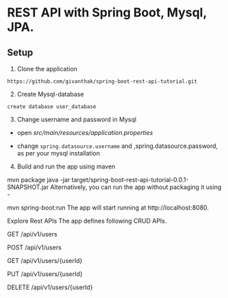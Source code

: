 # REST API with Spring Boot, Mysql, JPA.

## Setup

1. Clone the application
  ``` 
https://github.com/givanthak/spring-boot-rest-api-tutorial.git
 ```

2. Create Mysql-database

  ```    
create database user_database

  ```

3. Change  username and password in Mysql

* open _src/main/resources/application.properties_

* change `spring.datasource.username` and ,spring.datasource.password, as per your mysql installation

4. Build and run the app using maven

mvn package
java -jar target/spring-boot-rest-api-tutorial-0.0.1-SNAPSHOT.jar
Alternatively, you can run the app without packaging it using -

mvn spring-boot:run
The app will start running at http://localhost:8080.

Explore Rest APIs
The app defines following CRUD APIs.

GET /api/v1/users

POST /api/v1/users

GET /api/v1/users/{userId}

PUT /api/v1/users/{userId}

DELETE /api/v1/users/{userId}
